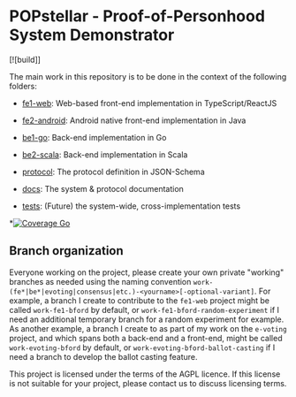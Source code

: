 # POPstellar - Proof-of-Personhood System Demonstrator

[![build]]

The main work in this repository is to be done
in the context of the following folders:

* [fe1-web](https://github.com/dedis/popstellar/tree/master/fe1-web): Web-based front-end implementation in TypeScript/ReactJS

* [fe2-android](https://github.com/dedis/popstellar/tree/master/fe2-android): Android native front-end implementation in Java

* [be1-go](https://github.com/dedis/popstellar/tree/master/be1-go): Back-end implementation in Go

* [be2-scala](https://github.com/dedis/popstellar/tree/master/be2-scala): Back-end implementation in Scala

* [protocol](https://github.com/dedis/popstellar/tree/master/protocol): The protocol definition in JSON-Schema

* [docs](https://github.com/dedis/popstellar/tree/master/docs): The system & protocol documentation

* [tests](https://github.com/dedis/popstellar/tree/master/tests): (Future) the system-wide, cross-implementation tests

*[![Coverage Go](https://sonarcloud.io/api/project_badges/measure?project=dedis_popstellar_be1&metric=coverage)](https://sonarcloud.io/summary/new_code?id=dedis_popstellar_be1)


## Branch organization
Everyone working on the project,
please create your own private "working" branches as needed
using the naming convention
`work-(fe*|be*|evoting|consensus|etc.)-<yourname>[-optional-variant]`.
For example,
a branch I create to contribute to the `fe1-web` project
might be called `work-fe1-bford` by default,
or `work-fe1-bford-random-experiment` if I need an additional temporary branch
for a random experiment for example.
As another example,
a branch I create to as part of my work on the `e-voting` project,
and which spans both a back-end and a front-end,
might be called `work-evoting-bford` by default,
or `work-evoting-bford-ballot-casting`
if I need a branch to develop the ballot casting feature.


This project is licensed under the terms of the AGPL licence. If this license is not suitable for your project, please contact us to discuss licensing terms.



